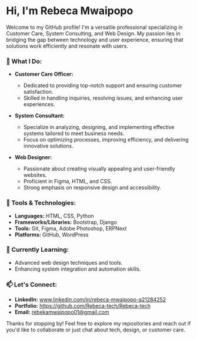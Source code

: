 # Hi, I'm Rebeca Mwaipopo

Welcome to my GitHub profile! I'm a versatile professional specializing in Customer Care, System Consulting, and Web Design.
My passion lies in bridging the gap between technology and user experience, ensuring that solutions work efficiently and resonate with users.

### 💼 What I Do:
- **Customer Care Officer:** 
  - Dedicated to providing top-notch support and ensuring customer satisfaction.
  - Skilled in handling inquiries, resolving issues, and enhancing user experiences.

- **System Consultant:**
  - Specialize in analyzing, designing, and implementing effective systems tailored to meet business needs.
  - Focus on optimizing processes, improving efficiency, and delivering innovative solutions.

- **Web Designer:**
  - Passionate about creating visually appealing and user-friendly websites.
  - Proficient in Figma, HTML, and CSS.
  - Strong emphasis on responsive design and accessibility.

### 🔧 Tools & Technologies:
- **Languages:** HTML, CSS, Python
- **Frameworks/Libraries:** Bootstrap, Django
- **Tools:** Git, Figma, Adobe Photoshop, ERPNext
- **Platforms:** GitHub, WordPress

### 🌱 Currently Learning:
- Advanced web design techniques and tools.
- Enhancing system integration and automation skills.

### 📫 Let's Connect:
- **LinkedIn:** www.linkedin.com/in/rebeca-mwaipopo-a21284252
- **Portfolio:** https://github.com/Rebeca-tech/Rebeca-tech
- **Email:** rebekamwaipopo01@gmail.com

Thanks for stopping by! Feel free to explore my repositories and reach out if you'd like to collaborate or just chat about tech, design, or customer care.


